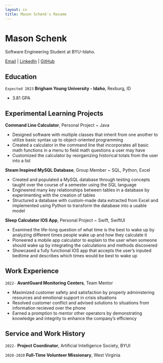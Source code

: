 ```yaml
---
layout: cv
title: Mason Schenk's Resume
---
```

# Mason Schenk
Software Engineering Student at BYU-Idaho.

<div id="webaddress">
<a href="mailto:masonschenk@gmail.com?subject=subject-Mail me">Email</a>
| <a href="https://www.linkedin.com/in/masonschenk/">LinkedIn</a>
| <a href="https://github.com/mschenk7474">GitHub</a>
</div>

## Education

`Expected 2023`
__Brigham Young University - Idaho__, Rexburg, ID

- 3.81 GPA

## Experimental Learning Projects
__Command Line Calculator__, Personal Project ~ Java
* Designed software with multiple classes that inherit from one another to utilize basic syntax up to object-oriented programming
* Created a calculator in the command line that incorporates all basic math functions in a menu to field math questions a user may have
* Customized the calculator by reorganizing historical totals from the user into a list

__Steam Inspired MySQL Database__, Group Member ~ SQL, Python, Excel
* Created and populated a MySQL database through testing concepts taught over the course of a semester using the SQL language
* Engineered many key relationships between tables in a database by experimenting with the creation of tables 
* Structured a database with custom-made data extracted from Excel and implemented using Python to transform the database into a usable model

__Sleep Calculator IOS App__, Personal Project ~ Swift, SwiftUI
* Examined the life-long question of what time is the best to wake up by analyzing different times people wake up and how they calculate it
* Pioneered a mobile app calculator to explain to the user when someone should wake up by integrating the calculations and methods discovered
* Showcased a fully functional IOS app that accepts the user’s inputed bedtime and describes which times would be best to wake up

## Work Experience
`2022-`
__AvantGuard Monitoring Centers__, Team Mentor
* Maximized customer safety and satisfaction by properly administering resources and emotional support in
crisis situations
* Resolved customer conflict and advised solutions to situations from information recieved over the phone
* Earned a promption to mentor other operators by demonstrating knowledge and integrity to enhance the company’s efficiency


## Service and Work History

`2022-`
__Project Coordinator__, Artificial Intelligence Society, BYUI


`2020-2020`
__Full-Time Volunteer Missionary__, West Virginia




